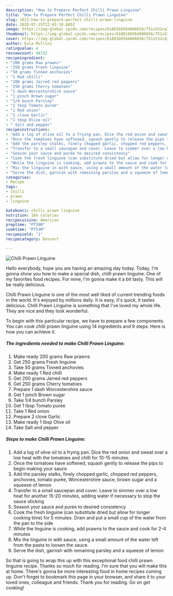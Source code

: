 ```yaml
---
description: "How to Prepare Perfect Chilli Prawn Linguine"
title: "How to Prepare Perfect Chilli Prawn Linguine"
slug: 1611-how-to-prepare-perfect-chilli-prawn-linguine
date: 2020-07-25T22:43:19.685Z
image: https://img-global.cpcdn.com/recipes/6188166564806656/751x532cq70/chilli-prawn-linguine-recipe-main-photo.jpg
thumbnail: https://img-global.cpcdn.com/recipes/6188166564806656/751x532cq70/chilli-prawn-linguine-recipe-main-photo.jpg
cover: https://img-global.cpcdn.com/recipes/6188166564806656/751x532cq70/chilli-prawn-linguine-recipe-main-photo.jpg
author: Eula Mullins
ratingvalue: 4
reviewcount: 48732
recipeingredient:
- "200 grams Raw prawns"
- "250 grams Fresh linguine"
- "50 grams Tinned anchovies"
- "1 Red chilli"
- "200 grams Jarred red peppers"
- "250 grams Cherry tomatoes"
- "1 dash Worcestershire sauce"
- "1 pinch Brown sugar"
- "1/4 bunch Parsley"
- "1 tbsp Tomato puree"
- "1 Red onion"
- "2 clove Garlic"
- "1 tbsp Olive oil"
- " Salt and pepper"
recipeinstructions:
- "Add a lug of olive oil to a frying pan. Dice the red onion and sweat over a low heat with the tomatoes and chilli for 10-15 minutes."
- "Once the tomatoes have softened, squash gently to release the pips to begin making your sauce"
- "Add the parsley stalks, finely chopped garlic, chopped red peppers, anchovies, tomato purée, Worcestershire sauce, brown sugar and a squeeze of lemon"
- "Transfer to a small saucepan and cover. Leave to simmer over a low heat for another 15-20 minutes, adding water if necessary to stop the sauce sticking"
- "Season your sauce and purée to desired consistency"
- "Cook the fresh linguine (can substitute dried but allow for longer cooking time) for 5 minutes. Drain and put a small cup of the water from the pan to the side"
- "While the linguine is cooking, add prawns to the sauce and cook for 2-4 minutes"
- "Mix the linguine in with sauce, using a small amount of the water left from the pasta to loosen the sauce."
- "Serve the dish, garnish with remaining parsley and a squeeze of lemon"
categories:
- Recipe
tags:
- chilli
- prawn
- linguine

katakunci: chilli prawn linguine 
nutrition: 165 calories
recipecuisine: American
preptime: "PT39M"
cooktime: "PT53M"
recipeyield: "1"
recipecategory: Dessert

---
```



![Chilli Prawn Linguine](https://img-global.cpcdn.com/recipes/6188166564806656/751x532cq70/chilli-prawn-linguine-recipe-main-photo.jpg)

Hello everybody, hope you are having an amazing day today. Today, I'm gonna show you how to make a special dish, chilli prawn linguine. One of my favorites food recipes. For mine, I'm gonna make it a bit tasty. This will be really delicious.

Chilli Prawn Linguine is one of the most well liked of current trending foods in the world. It's enjoyed by millions daily. It is easy, it's quick, it tastes delicious. Chilli Prawn Linguine is something that I've loved my whole life. They are nice and they look wonderful.




To begin with this particular recipe, we have to prepare a few components. You can cook chilli prawn linguine using 14 ingredients and 9 steps. Here is how you can achieve it.

<!--inarticleads1-->

##### The ingredients needed to make Chilli Prawn Linguine:

1. Make ready 200 grams Raw prawns
1. Get 250 grams Fresh linguine
1. Take 50 grams Tinned anchovies
1. Make ready 1 Red chilli
1. Get 200 grams Jarred red peppers
1. Get 250 grams Cherry tomatoes
1. Prepare 1 dash Worcestershire sauce
1. Get 1 pinch Brown sugar
1. Take 1/4 bunch Parsley
1. Get 1 tbsp Tomato puree
1. Take 1 Red onion
1. Prepare 2 clove Garlic
1. Make ready 1 tbsp Olive oil
1. Take  Salt and pepper




<!--inarticleads2-->

##### Steps to make Chilli Prawn Linguine:

1. Add a lug of olive oil to a frying pan. Dice the red onion and sweat over a low heat with the tomatoes and chilli for 10-15 minutes.
1. Once the tomatoes have softened, squash gently to release the pips to begin making your sauce
1. Add the parsley stalks, finely chopped garlic, chopped red peppers, anchovies, tomato purée, Worcestershire sauce, brown sugar and a squeeze of lemon
1. Transfer to a small saucepan and cover. Leave to simmer over a low heat for another 15-20 minutes, adding water if necessary to stop the sauce sticking
1. Season your sauce and purée to desired consistency
1. Cook the fresh linguine (can substitute dried but allow for longer cooking time) for 5 minutes. Drain and put a small cup of the water from the pan to the side
1. While the linguine is cooking, add prawns to the sauce and cook for 2-4 minutes
1. Mix the linguine in with sauce, using a small amount of the water left from the pasta to loosen the sauce.
1. Serve the dish, garnish with remaining parsley and a squeeze of lemon




So that is going to wrap this up with this exceptional food chilli prawn linguine recipe. Thanks so much for reading. I'm sure that you will make this at home. There's gonna be more interesting food in home recipes coming up. Don't forget to bookmark this page in your browser, and share it to your loved ones, colleague and friends. Thank you for reading. Go on get cooking!
